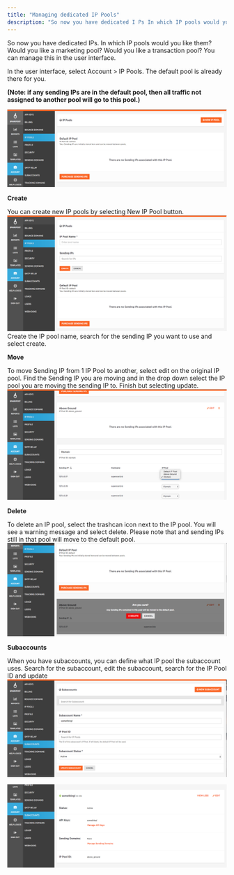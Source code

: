 ```yaml
---
title: "Managing dedicated IP Pools"
description: "So now you have dedicated I Ps In which IP pools would you like them Would you like a marketing pool Would you like a transaction pool You can manage this in the user interface In the user interface select account IP Pools The default pool is already there for..."
---
```


So now you have dedicated IPs. In which IP pools would you like them? Would you like a marketing pool? Would you like a transaction pool? You can manage this in the user interface.

In the user interface, select Account > IP Pools. The default pool is already there for you.

**(Note: if any sending IPs are in the default pool, then all traffic not assigned to another pool will go to this pool.)**                                                                                                                 

![](media/managing-dedicated-ip-pools/Screenshot_2016-06-09_16.07.21_original.png)

**Create**

You can create new IP pools by selecting New IP Pool button.
![](media/managing-dedicated-ip-pools/Screenshot_2016-06-09_16.03.36_original.png)
Create the IP pool name, search for the sending IP you want to use and select create.

**Move**

To move Sending IP from 1 IP Pool to another, select edit on the original IP pool. Find the Sending IP you are moving and in the drop down select the IP pool you are moving the sending IP to. Finish but selecting update.
![](media/managing-dedicated-ip-pools/Screenshot_2016-06-10_18.15.07_original.png)

**Delete**

To delete an IP pool, select the trashcan icon next to the IP pool. You will see a warning message and select delete. Please note that and sending IPs still in that pool will move to the default pool.
![](media/managing-dedicated-ip-pools/Screenshot_2016-06-10_18.17.09_original.png)

**Subaccounts**

When you have subaccounts, you can define what IP pool the subaccount uses. Search for the subaccount, edit the subaccount, search for the IP Pool ID and update
![](media/managing-dedicated-ip-pools/Screenshot_2016-06-10_18.18.08_original.png)

![](media/managing-dedicated-ip-pools/Screenshot_2016-06-10_18.18.34_original.png)
